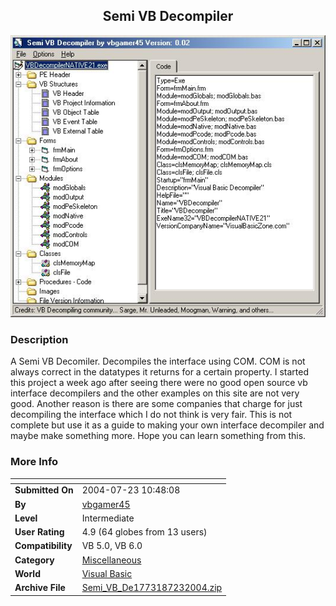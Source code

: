 ﻿<div align="center">

## Semi VB Decompiler

<img src="PIC2004723128144243.jpg">
</div>

### Description

A Semi VB Decomiler. Decompiles the interface using COM. COM is not always correct in the datatypes it returns for a certain property. I started this project a week ago after seeing there were no good open source vb interface decompilers and the other examples on this site are not very good. Another reason is there are some companies that charge for just decompiling the interface which I do not think is very fair. This is not complete but use it as a guide to making your own interface decompiler and maybe make something more. Hope you can learn something from this.
 
### More Info
 


<span>             |<span>
---                |---
**Submitted On**   |2004-07-23 10:48:08
**By**             |[vbgamer45](https://github.com/Planet-Source-Code/PSCIndex/blob/master/ByAuthor/vbgamer45.md)
**Level**          |Intermediate
**User Rating**    |4.9 (64 globes from 13 users)
**Compatibility**  |VB 5\.0, VB 6\.0
**Category**       |[Miscellaneous](https://github.com/Planet-Source-Code/PSCIndex/blob/master/ByCategory/miscellaneous__1-1.md)
**World**          |[Visual Basic](https://github.com/Planet-Source-Code/PSCIndex/blob/master/ByWorld/visual-basic.md)
**Archive File**   |[Semi\_VB\_De1773187232004\.zip](https://github.com/Planet-Source-Code/vbgamer45-semi-vb-decompiler__1-55134/archive/master.zip)








